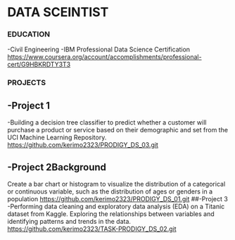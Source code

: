 # DATA SCEINTIST

### EDUCATION
   -Civil Engineering
  -IBM Professional Data Science Certification
  https://www.coursera.org/account/accomplishments/professional-cert/G9HBKRDTY3T3

### PROJECTS
  ## -Project 1
  -Building a decision tree classifier to predict whether a customer will purchase a product or service based on their demographic and set from the UCI Machine Learning Repository. 
  https://github.com/kerimo2323/PRODIGY_DS_03.git
  ## -Project 2Background
  Create a bar chart or histogram to visualize the distribution of a categorical or continuous variable, such as the distribution of ages or genders in a population
  https://github.com/kerimo2323/PRODIGY_DS_01.git
  ##-Project 3
  -Performing data cleaning and exploratory data analysis (EDA) on a Titanic dataset from Kaggle. Exploring the relationships between variables and identifying patterns and trends in the data.
  https://github.com/kerimo2323/TASK-PRODIGY_DS_02.git
  

